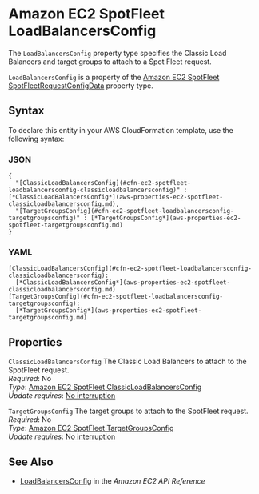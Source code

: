 # Amazon EC2 SpotFleet LoadBalancersConfig<a name="aws-properties-ec2-spotfleet-loadbalancersconfig"></a>

<a name="aws-properties-ec2-spotfleet-loadbalancersconfig-description"></a>The `LoadBalancersConfig` property type specifies the Classic Load Balancers and target groups to attach to a Spot Fleet request\.

<a name="aws-properties-ec2-spotfleet-loadbalancersconfig-inheritance"></a> `LoadBalancersConfig` is a property of the [Amazon EC2 SpotFleet SpotFleetRequestConfigData](aws-properties-ec2-spotfleet-spotfleetrequestconfigdata.md) property type\.

## Syntax<a name="aws-properties-ec2-spotfleet-loadbalancersconfig-syntax"></a>

To declare this entity in your AWS CloudFormation template, use the following syntax:

### JSON<a name="aws-properties-ec2-spotfleet-loadbalancersconfig-syntax.json"></a>

```
{
  "[ClassicLoadBalancersConfig](#cfn-ec2-spotfleet-loadbalancersconfig-classicloadbalancersconfig)" : [*ClassicLoadBalancersConfig*](aws-properties-ec2-spotfleet-classicloadbalancersconfig.md),
  "[TargetGroupsConfig](#cfn-ec2-spotfleet-loadbalancersconfig-targetgroupsconfig)" : [*TargetGroupsConfig*](aws-properties-ec2-spotfleet-targetgroupsconfig.md)
}
```

### YAML<a name="aws-properties-ec2-spotfleet-loadbalancersconfig-syntax.yaml"></a>

```
[ClassicLoadBalancersConfig](#cfn-ec2-spotfleet-loadbalancersconfig-classicloadbalancersconfig): 
  [*ClassicLoadBalancersConfig*](aws-properties-ec2-spotfleet-classicloadbalancersconfig.md)
[TargetGroupsConfig](#cfn-ec2-spotfleet-loadbalancersconfig-targetgroupsconfig): 
  [*TargetGroupsConfig*](aws-properties-ec2-spotfleet-targetgroupsconfig.md)
```

## Properties<a name="aws-properties-ec2-spotfleet-loadbalancersconfig-properties"></a>

`ClassicLoadBalancersConfig`  <a name="cfn-ec2-spotfleet-loadbalancersconfig-classicloadbalancersconfig"></a>
The Classic Load Balancers to attach to the SpotFleet request\.  
 *Required*: No  
 *Type*: [Amazon EC2 SpotFleet ClassicLoadBalancersConfig](aws-properties-ec2-spotfleet-classicloadbalancersconfig.md)  
 *Update requires*: [No interruption](using-cfn-updating-stacks-update-behaviors.md#update-no-interrupt) 

`TargetGroupsConfig`  <a name="cfn-ec2-spotfleet-loadbalancersconfig-targetgroupsconfig"></a>
The target groups to attach to the SpotFleet request\.  
 *Required*: No  
 *Type*: [Amazon EC2 SpotFleet TargetGroupsConfig](aws-properties-ec2-spotfleet-targetgroupsconfig.md)  
 *Update requires*: [No interruption](using-cfn-updating-stacks-update-behaviors.md#update-no-interrupt) 

## See Also<a name="aws-properties-ec2-spotfleet-loadbalancersconfig-seealso"></a>
+ [LoadBalancersConfig](https://docs.aws.amazon.com/AWSEC2/latest/APIReference/API_LoadBalancersConfig.html) in the *Amazon EC2 API Reference*